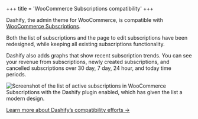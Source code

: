 +++
title = 'WooCommerce Subscriptions compatibility'
+++

Dashify, the admin theme for WooCommerce, is compatible with [WooCommerce Subscriptions](https://woocommerce.com/products/woocommerce-subscriptions/).

Both the list of subscriptions and the page to edit subscriptions have been redesigned, while keeping all existing subscriptions functionality.

Dashify also adds graphs that show recent subscription trends. You can see your revenue from subscriptions, newly created subscriptions, and cancelled subscriptions over 30 day, 7 day, 24 hour, and today time periods.

![Screenshot of the list of active subscriptions in WooCommerce Subscriptions with the Dashify plugin enabled, which has given the list a modern design.](/images/subscriptions.png)

[Learn more about Dashify’s compatibility efforts →](/compatibility/)
